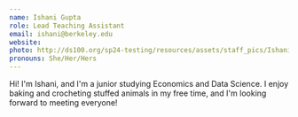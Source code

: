```yaml
---
name: Ishani Gupta
role: Lead Teaching Assistant
email: ishani@berkeley.edu
website:
photo: http://ds100.org/sp24-testing/resources/assets/staff_pics/Ishani_Gupta.png
pronouns: She/Her/Hers
---
```


Hi! I'm Ishani, and I'm a junior studying Economics and Data Science. I enjoy baking and crocheting stuffed animals in my free time, and I'm looking forward to meeting everyone!
